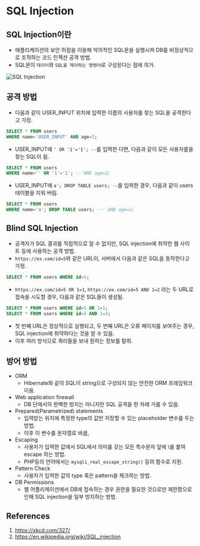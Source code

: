 # SQL Injection

## SQL Injection이란

- 애플리케이션의 보안 허점을 이용해 악의적인 SQL문을 실행시켜 DB를 비정상적으로 조작하는 코드 인젝션 공격 방법.
- SQL문이 `데이터`와 `SQL을 제어하는 명령어`로 구성된다는 점에 의거.

![SQL Injection](https://imgs.xkcd.com/comics/exploits_of_a_mom.png)

## 공격 방법

- 다음과 같이 USER_INPUT 위치에 입력한 이름의 사용자를 찾는 SQL을 공격한다고 가정.

```SQL
SELECT * FROM users
WHERE name='USER_INPUT' AND age=2;
```

- USER_INPUT에 `' OR '1'='1'; --`를 입력한 다면, 다음과 같이 모든 사용자를을 찾는 SQL이 됨.

```SQL
SELECT * FROM users
WHERE name='' OR '1'='1'; --'AND age=2;
```

- USER_INPUT에 `a'; DROP TABLE users; --`를 입력한 경우, 다음과 같이 users 테이블을 지워 버림.

```SQL
SELECT * FROM users
WHERE name='a'; DROP TABLE users; --' AND age=2;
```

## Blind SQL Injection

- 공격자가 SQL 결과를 직접적으로 알 수 없지만, SQL injection에 취약한 웹 사이트 등에 사용하는 공격 방법.
- `https://ex.com/id=5`와 같은 URL이, 서버에서 다음과 같은 SQL을 동작한다고 가정.

```SQL
SELECT * FROM users WHERE id=5;
```

- `https://ex.com/id=5 OR 1=1`, `https://ex.com/id=5 AND 1=2` 라는 두 URL로 접속을 시도할 경우, 다음과 같은 SQL들이 생성됨.

```SQL
SELECT * FROM users WHERE id=5 OR 1=1;
SELECT * FROM users WHERE id=5 AND 1=2;
```

- 첫 번째 URL은 정상적으로 실행되고, 두 번째 URL은 오류 페이지를 보여주는 경우, SQL injection에 취약하다는 것을 알 수 있음.
- 이후 여러 방식으로 쿼리들을 보내 원하는 정보를 탈취.

## 방어 방법

- ORM
  - Hibernate와 같이 SQL이 string으로 구성되지 않는 안전한 ORM 프레임워크 이용.
- Web application firewall
  - DB 단에서의 완벽한 방지는 아니지만 SQL 공격을 한 차례 거를 수 있음.
- Prepared(Parametrized) statements
  - 입력받는 위치에 특정한 type의 값만 저장할 수 있는 placeholder 변수를 두는 방법.
  - 이후 이 변수를 문자열로 바꿈,
- Escaping
  - 사용자가 입력한 값에서 SQL에서 의미를 갖는 모든 특수문자 앞에 \를 붙여 escape 하는 방법.
  - PHP등의 언어에서는 `mysqli_real_escape_string()` 등의 함수로 지원.
- Pattern Check
  - 사용자가 입력한 값의 type 혹은 pattern을 체크하는 방법.
- DB Permissions
  - 웹 어플리케이션에서 DB에 접속하는 경우 권한을 필요한 것으로만 제한함으로 인해 SQL injection을 일부 방지하는 방법.

## References

1. https://xkcd.com/327/
2. https://en.wikipedia.org/wiki/SQL_injection
